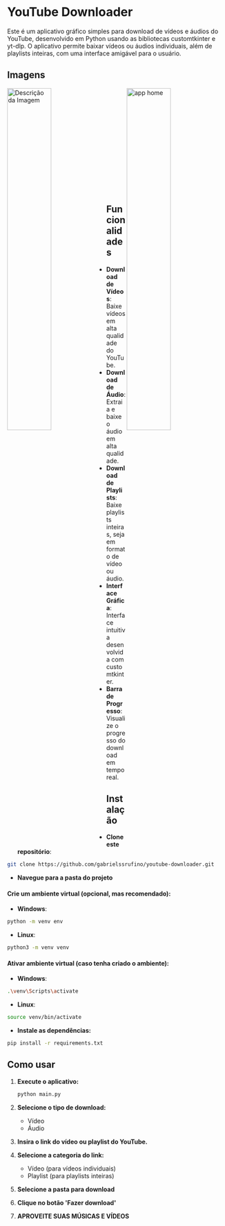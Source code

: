 # YouTube Downloader

Este é um aplicativo gráfico simples para download de vídeos e áudios do YouTube, desenvolvido em Python usando as bibliotecas customtkinter e yt-dlp. O aplicativo permite baixar vídeos ou áudios individuais, além de playlists inteiras, com uma interface amigável para o usuário.

## Imagens

<img align="left" alt="Descrição da Imagem" height="auto" width="45%" src="https://drive.google.com/uc?id=1ZSsLRi9iRdlmOvkyI61jGTg30-RVCiyj">
<img align="right" alt="app home" height="auto" width="45%" src="https://drive.google.com/uc?id=19Q5o5OVQzZ8oCyQSWxE1ZkaO_u_SyLv_"><br><br><br><br><br><br><br><br><br><br><br><br><br><br>

## Funcionalidades
- **Download de Vídeos**: Baixe vídeos em alta qualidade do YouTube.
- **Download de Áudio**: Extraia e baixe o áudio em alta qualidade.
- **Download de Playlists**: Baixe playlists inteiras, seja em formato de vídeo ou áudio.
- **Interface Gráfica**: Interface intuitiva desenvolvida com customtkinter.
- **Barra de Progresso**: Visualize o progresso do download em tempo real.

## Instalação

- **Clone este repositório**:

```bash
git clone https://github.com/gabrielssrufino/youtube-downloader.git
```

- **Navegue para a pasta do projeto**

#### **Crie um ambiente virtual (opcional, mas recomendado)**:

- **Windows**:

```bash
python -m venv env
```

- **Linux**:

```bash
python3 -m venv venv
```

#### **Ativar ambiente virtual (caso tenha criado o ambiente)**:

- **Windows**:

```bash
.\venv\Scripts\activate
```

- **Linux**:

```bash
source venv/bin/activate
```

- **Instale as dependências:**

```bash
pip install -r requirements.txt
```



## Como usar

1. **Execute o aplicativo:**

   ```bash
   python main.py
   ```

2. **Selecione o tipo de download:**
   - Vídeo
   - Áudio

3. **Insira o link do vídeo ou playlist do YouTube.**

4. **Selecione a categoria do link:**
   - Vídeo (para vídeos individuais)
   - Playlist (para playlists inteiras)

5. **Selecione a pasta para download**

6. **Clique no botão 'Fazer download'**
7. **APROVEITE SUAS MÚSICAS E VÍDEOS**
